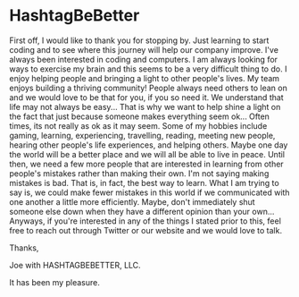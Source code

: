 # HashtagBeBetter
First off, I would like to thank you for stopping by.
Just learning to start coding and to see where this journey will help our company improve.
I've always been interested in coding and computers.
I am always looking for ways to exercise my brain and this seems to be a very difficult thing to do.
I enjoy helping people and bringing a light to other people's lives.
My team enjoys building a thriving community!
People always need others to lean on and we would love to be that for you, if you so need it.
We understand that life may not always be easy...
That is why we want to help shine a light on the fact that just because someone makes everything seem ok... 
Often times, its not really as ok as it may seem.
Some of my hobbies include gaming, learning, experiencing, travelling, reading, meeting new people, hearing other people's life experiences, and helping others.
Maybe one day the world will be a better place and we will all be able to live in peace.
Until then, we need a few more people that are interested in learning from other people's mistakes rather than making their own.
I'm not saying making mistakes is bad. That is, in fact, the best way to learn. What I am trying to say is, we could make fewer mistakes in this world if we communicated with one another a little more efficiently.
Maybe, don't immediately shut someone else down when they have a different opinion than your own... Anyways, if you're interested in any of the things I stated prior to this, feel free to reach out through Twitter or our website and we would love to talk.

Thanks,

Joe with HASHTAGBEBETTER, LLC.

It has been my pleasure.
